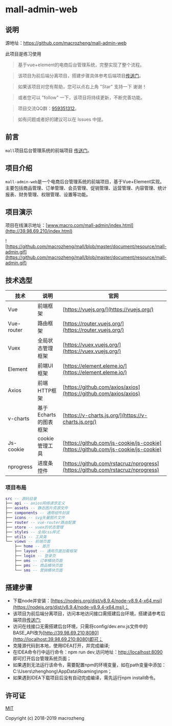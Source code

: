 # mall-admin-web

## 说明
源地址：https://github.com/macrozheng/mall-admin-web


此项目是练习使用
> 基于vue+element的电商后台管理系统，完整实现了整个流程。

> 该项目为前后端分离项目，搭建步骤具体参考后端项目[传送门](https://github.com/macrozheng/mall)。

> 如果该项目对您有帮助，您可以点右上角 "Star" 支持一下 谢谢！

> 或者您可以 "follow" 一下，该项目将持续更新，不断完善功能。

> 项目交流QQ群：[959351312](http://qm.qq.com/cgi-bin/qm/qr?k=V6xu5c12j9qhnMUNdDRzakNxRKzOxibQ)。

> 如有问题或者好的建议可以在 Issues 中提。

## 前言

`mall`项目后台管理系统的前端项目
[传送门](https://github.com/macrozheng/mall)。

## 项目介绍

`mall-admin-web`是一个电商后台管理系统的前端项目，基于Vue+Element实现。
主要包括商品管理、订单管理、会员管理、促销管理、运营管理、内容管理、统计报表、财务管理、权限管理、设置等功能。

## 项目演示

项目在线演示地址：[www.macro.com/mall-admin/index.html](http://39.98.69.210/index.html)

![https://github.com/macrozheng/mall/blob/master/document/resource/mall-admin.gif](https://github.com/macrozheng/mall/blob/master/document/resource/mall-admin.gif)

## 技术选型

技术 | 说明 | 官网
----|----|----
Vue | 前端框架 | [https://vuejs.org/](https://vuejs.org/)
Vue-router | 路由框架 | [https://router.vuejs.org/](https://router.vuejs.org/)
Vuex | 全局状态管理框架 | [https://vuex.vuejs.org/](https://vuex.vuejs.org/)
Element | 前端UI框架 | [https://element.eleme.io/](https://element.eleme.io/)
Axios | 前端HTTP框架 | [https://github.com/axios/axios](https://github.com/axios/axios)
v-charts | 基于Echarts的图表框架 | [https://v-charts.js.org/](https://v-charts.js.org/)
Js-cookie | cookie管理工具 | [https://github.com/js-cookie/js-cookie](https://github.com/js-cookie/js-cookie)
nprogress | 进度条控件 | [https://github.com/rstacruz/nprogress](https://github.com/rstacruz/nprogress)

### 项目布局

``` lua
src -- 源码目录
├── api -- axios网络请求定义
├── assets -- 静态图片资源文件
├── components -- 通用组件封装
├── icons -- svg矢量图片文件
├── router -- vue-router路由配置
├── store -- vuex的状态管理
├── styles -- 全局css样式
├── utils -- 工具类
└── views -- 前端页面
    ├── home -- 首页
    ├── layout -- 通用页面加载框架
    ├── login -- 登录页
    ├── oms -- 订单模块页面
    ├── pms -- 商品模块页面
    └── sms -- 营销模块页面
```

## 搭建步骤
- 下载node并安装：[https://nodejs.org/dist/v8.9.4/node-v8.9.4-x64.msi](https://nodejs.org/dist/v8.9.4/node-v8.9.4-x64.msi)；
- 该项目为前后端分离项目，访问本地访问接口需搭建后台环境，搭建请参考后端项目[传送门](https://github.com/macrozheng/mall);
- 访问在线接口无需搭建后台环境，只需将config/dev.env.js文件中的BASE_API改为[http://39.98.69.210:8080](http://localhost:39.98.69.210:8080)即可；
- 克隆源代码到本地，使用IDEA打开，并完成编译;
- 在IDEA命令行中运行命令：npm run dev,访问地址：[http://localhost:8090](http://localhost:8090) 即可打开后台管理系统页面；
- 如果遇到无法运行该命令，需要配置npm的环境变量，如在path变量中添加：C:\Users\zhenghong\AppData\Roaming\npm；
- 如果遇到IDEA下载项目后没有自动完成编译，需先运行npm install命令。

## 许可证

[MIT](https://github.com/macrozheng/mall-admin-web/blob/master/LICENSE)

Copyright (c) 2018-2019 macrozheng
